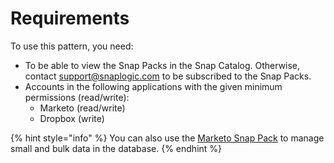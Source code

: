 # Requirements

To use this pattern, you need:

* To be able to view the Snap Packs in the Snap Catalog. Otherwise, contact [support@snaplogic.com](mailto:support@snaplogic.com) to be subscribed to the Snap Packs.
* Accounts in the following applications with the given minimum permissions (read/write):
  * Marketo (read/write)
  * Dropbox (write)

{% hint style="info" %}
You can also use the [Marketo Snap Pack](https://docs-snaplogic.atlassian.net/wiki/spaces/SD/pages/1426161764/Marketo+Snap+Pack) to manage small and bulk data in the database.
{% endhint %}
